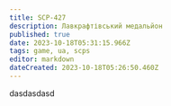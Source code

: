 ```yaml
---
title: SCP-427
description: Лавкрафтівський медальйон
published: true
date: 2023-10-18T05:31:15.966Z
tags: game, ua, scps
editor: markdown
dateCreated: 2023-10-18T05:26:50.460Z
---
```


dasdasdasd